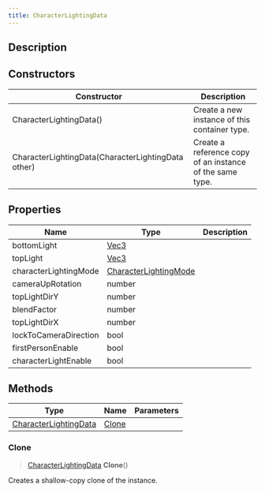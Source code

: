 ```yaml
---
title: CharacterLightingData
---
```

## Description

## Constructors

| Constructor                                        | Description                                              |
| -------------------------------------------------- | -------------------------------------------------------- |
| CharacterLightingData()                            | Create a new instance of this container type.            |
| CharacterLightingData(CharacterLightingData other) | Create a reference copy of an instance of the same type. |

## Properties

| Name                  | Type                                                               | Description |
| --------------------- | ------------------------------------------------------------------ | ----------- |
| bottomLight           | [Vec3](/vext/ref/shared/class/vec3)                                  |             |
| topLight              | [Vec3](/vext/ref/shared/class/vec3)                                  |             |
| characterLightingMode | [CharacterLightingMode](/vext/ref/fb/characterlightingmode) |             |
| cameraUpRotation      | number                                                             |             |
| topLightDirY          | number                                                             |             |
| blendFactor           | number                                                             |             |
| topLightDirX          | number                                                             |             |
| lockToCameraDirection | bool                                                               |             |
| firstPersonEnable     | bool                                                               |             |
| characterLightEnable  | bool                                                               |             |

## Methods

| Type                                                                | Name            | Parameters |
| ------------------------------------------------------------------- | --------------- | ---------- |
| [CharacterLightingData](/vext/ref/client/class/characterlightingdata) | [Clone](#clone) |            |

### Clone

> [CharacterLightingData](/vext/ref/client/class/characterlightingdata) **Clone**()

Creates a shallow-copy clone of the instance.
